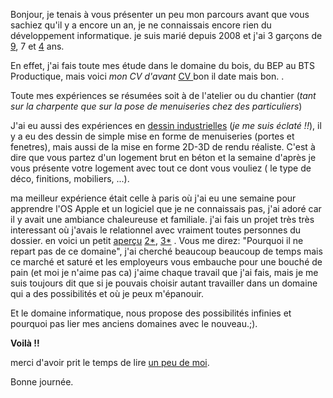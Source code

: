 
Bonjour, je tenais à vous présenter un peu mon parcours avant que vous sachiez qu'il y a encore un an, je ne connaissais encore rien du développement informatique.
je suis marié depuis 2008 et j'ai 3 garçons de [9](./images/enfants/childs01.jpg), 7 et [4](./images/enfants/Harry.jpg) ans.

En effet, j'ai fais toute mes étude dans le domaine du bois, du BEP au BTS Productique, mais voici _mon CV d'avant_ [ CV ](./images/CV/CVTomDessin.png) bon il date mais bon.
 .

Toute mes expériences se résumées soit à de l'atelier ou du chantier (_tant sur la charpente que sur la pose de menuiseries chez des particuliers_)

J'ai eu aussi des expériences en <u>dessin industrielles</u> (_je me suis éclaté !!_), il y a eu des dessin de simple mise en forme de menuiseries (portes et fenetres), mais aussi de la mise en forme 2D-3D de rendu réaliste.
C'est à dire que vous partez d'un logement brut en béton et la semaine d'après je vous présente votre logement avec tout ce dont vous vouliez ( le type de déco, finitions, mobiliers, ...).

ma meilleur expérience était celle à paris où j'ai eu une semaine pour apprendre l'OS Apple et un logiciel que je ne connaissais pas, j'ai adoré car il y avait une ambiance chaleureuse et familiale.
j'ai fais un projet très très interessant où j'avais le relationnel avec vraiment toutes personnes du dossier.
en voici un petit [aperçu](./images/bar/bar1.jpeg) [2*](./images/bar/bar2.jpeg), [3*](./images/bar/bar3.jpeg) .
Vous me direz: "Pourquoi il ne repart pas de ce domaine", j'ai cherché beaucoup beaucoup de temps mais ce marché et saturé et les employeurs vous embauche pour une bouché de pain (et moi je n'aime pas ca)
j'aime chaque travail que j'ai fais, mais je me suis toujours dit que si je pouvais choisir autant travailler dans un domaine qui a des possibilités et où je peux m'épanouir.

Et le domaine informatique, nous propose des possibilités infinies et pourquoi pas lier mes anciens domaines avec le nouveau.;).



**Voilà !!**

merci d'avoir prit le temps de lire <u>un peu de moi</u>.

Bonne journée.